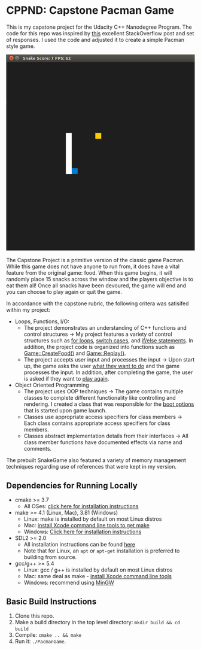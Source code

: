 # CPPND: Capstone Pacman Game 

This is my capstone project for the Udacity C++ Nanodegree Program. The code for this repo was inspired by [this](https://codereview.stackexchange.com/questions/212296/snake-game-in-c-with-sdl) excellent StackOverflow post and set of responses. I used the code and adjusted it to create a simple Pacman style game.

<img src="snake_game.gif"/>

The Capstone Project is a primitive version of the classic game Pacman. While this game does not have anyone to run from, it does have a vital feature from the original game: food. When this game begins, it will randomly place 15 snacks across the window and the players objective is to eat them all! Once all snacks have been devoured, the game will end and you can choose to play again or quit the game. 

In accordance with the capstone rubric, the following critera was satisifed within my project:
* Loops, Functions, I/O:
  * The project demonstrates an understanding of C++ functions and control structures
    -> My project features a variety of control structures such as [for loops](https://github.com/azzamshaikh/CppND-Pacman-Capstone/blob/94d03aeb44f1c3b812b600f8a4e7a9f56af2561f/src/game.cpp#L81), [switch cases](https://github.com/azzamshaikh/CppND-Pacman-Capstone/blob/94d03aeb44f1c3b812b600f8a4e7a9f56af2561f/src/startup.cpp#L23), and [if/else statements](https://github.com/azzamshaikh/CppND-Pacman-Capstone/blob/94d03aeb44f1c3b812b600f8a4e7a9f56af2561f/src/game.cpp#L117). In addition, the project code is organized into functions such as [Game::CreateFood()](https://github.com/azzamshaikh/CppND-Pacman-Capstone/blob/94d03aeb44f1c3b812b600f8a4e7a9f56af2561f/src/game.cpp#L78) and [Game::Replay()](https://github.com/azzamshaikh/CppND-Pacman-Capstone/blob/94d03aeb44f1c3b812b600f8a4e7a9f56af2561f/src/game.cpp#L110).
  * The project accepts user input and processes the input
    -> Upon start up, the game asks the user [what they want to do](https://github.com/azzamshaikh/CppND-Pacman-Capstone/blob/94d03aeb44f1c3b812b600f8a4e7a9f56af2561f/src/startup.cpp#L17) and the game processes the input. In addition, after completing the game, the user is asked if they want to [play again](https://github.com/azzamshaikh/CppND-Pacman-Capstone/blob/94d03aeb44f1c3b812b600f8a4e7a9f56af2561f/src/game.cpp#L110).
* Object Oriented Programming 
  * The project uses OOP techniques
    -> The game contains multiple classes to complete different functionality like controlling and rendering. I created a class that was responsible for the [boot options](https://github.com/azzamshaikh/CppND-Pacman-Capstone/blob/master/src/startup.cpp) that is started upon game launch.
  * Classes use appropriate access specifiers for class members
    -> Each class contains appropriate access specifiers for class members.
  * Classes abstract implementation details from their interfaces
    -> All class member functions have documented effects via name and comments.
    
The prebuilt SnakeGame also featured a variety of memory management techniques regarding use of references that were kept in my version.

## Dependencies for Running Locally
* cmake >= 3.7
  * All OSes: [click here for installation instructions](https://cmake.org/install/)
* make >= 4.1 (Linux, Mac), 3.81 (Windows)
  * Linux: make is installed by default on most Linux distros
  * Mac: [install Xcode command line tools to get make](https://developer.apple.com/xcode/features/)
  * Windows: [Click here for installation instructions](http://gnuwin32.sourceforge.net/packages/make.htm)
* SDL2 >= 2.0
  * All installation instructions can be found [here](https://wiki.libsdl.org/Installation)
  * Note that for Linux, an `apt` or `apt-get` installation is preferred to building from source.
* gcc/g++ >= 5.4
  * Linux: gcc / g++ is installed by default on most Linux distros
  * Mac: same deal as make - [install Xcode command line tools](https://developer.apple.com/xcode/features/)
  * Windows: recommend using [MinGW](http://www.mingw.org/)

## Basic Build Instructions

1. Clone this repo.
2. Make a build directory in the top level directory: `mkdir build && cd build`
3. Compile: `cmake .. && make`
4. Run it: `./PacmanGame`.
